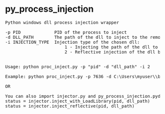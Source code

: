 # py_process_injection
<pre>
Python windows dll process injection wrapper

-p PID             PID of the process to inject
-d DLL_PATH        The path of the dll to inject to the remote process
-i INJECTION_TYPE  Injection type of the chosen dll:
                       1 - Injecting the path of the dll to memory ( using LoadLibrary() ) 
                       2 - Reflective injection of the dll binary to memory


Usage: python proc_inject.py -p "pid" -d "dll_path" -i 2

Example: python proc_inject.py -p 7636 -d C:\Users\myuser\\bad.dll -i 2

OR

You can also import injector.py and py_process_injection.pyd to your project and call it like this:
status = injector.inject_with_LoadLibrary(pid, dll_path)
status = injector.inject_reflective(pid, dll_path)

</pre>
